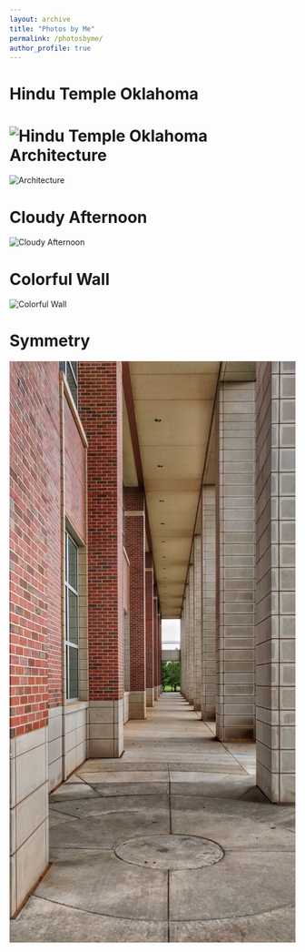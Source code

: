```yaml
---
layout: archive
title: "Photos by Me"
permalink: /photosbyme/
author_profile: true
---
```


Hindu Temple Oklahoma
======
![Hindu Temple Oklahoma](https:////prithvirajkadiyala.github.io/_photosbyme/IMG_20180901_185541_01-01.jpeg)
Architecture
======
![Architecture](https://github.com/prithvirajkadiyala/prithvirajkadiyala.github.io/blob/master/images/IMG_20180905_121705-01.jpeg)

Cloudy Afternoon
======
![Cloudy Afternoon](https://github.com/prithvirajkadiyala/prithvirajkadiyala.github.io/blob/master/images/IMG_20180903_154354-02.jpeg)

Colorful Wall
======
![Colorful Wall](https://github.com/prithvirajkadiyala/prithvirajkadiyala.github.io/blob/master/images/IMG_20180905_121209-01.jpeg)

Symmetry
======
![Symmetry](https://github.com/prithvirajkadiyala/prithvirajkadiyala.github.io/blob/master/images/IMG_20180905_121935-01.jpeg)
